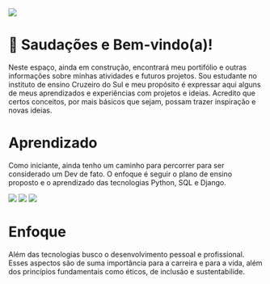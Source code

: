<picture>
 <img src="https://github.com/vbsilva-cs/design-profissional/blob/main/Logo_Cruzeiro%20do%20sul%20virtual_editado_7.jpg?raw=true">
</picture>
<!-- Ajustar banner -->

 # 👋 Saudações e Bem-vindo(a)!

   Neste espaço, ainda em construção, encontrará meu portifólio e outras informações sobre minhas atividades e futuros projetos. Sou estudante no instituto de ensino Cruzeiro do Sul e meu propósito é expressar aqui alguns de meus aprendizados e experiências com projetos e ideias. Acredito que certos conceitos, por mais básicos que sejam, possam trazer inspiração e novas ideias.

# Aprendizado
  Como iniciante, ainda tenho um caminho para percorrer para ser considerado um Dev de fato. O enfoque é seguir o plano de ensino proposto e o aprendizado das tecnologias Python, SQL e Django.

  <picture>
 <img src="https://github.com/vbsilva-cs/design-profissional/blob/main/-Python%20-%20blue.svg">
</picture>

  <picture>
 <img src="https://github.com/vbsilva-cs/design-profissional/blob/main/-%20MySQL%20-%20blue.svg">
</picture>

  <picture>
 <img src="https://github.com/vbsilva-cs/design-profissional/blob/main/-%20Django%20%20-%20blue.svg">
</picture>


# Enfoque
  Além das tecnologias busco o desenvolvimento pessoal e profissional. Esses aspectos são de suma importância para a carreira e para a vida, além dos princípios fundamentais como éticos, de inclusão e sustentabilide.
    

<!--
**vbsilva-cs/vbsilva-cs** is a ✨ _special_ ✨ repository because its `README.md` (this file) appears on your GitHub profile.

Here are some ideas to get you started:

- 🔭 I’m currently working on ...
- 🌱 I’m currently learning GIT, Python and SQL
- 👯 I’m looking to collaborate on ...
- 🤔 I’m looking for help with ...
- 💬 Ask me about ...
- 📫 How to reach me: ...
- 😄 Pronouns: ...
- ⚡ Fun fact: ...
-->
